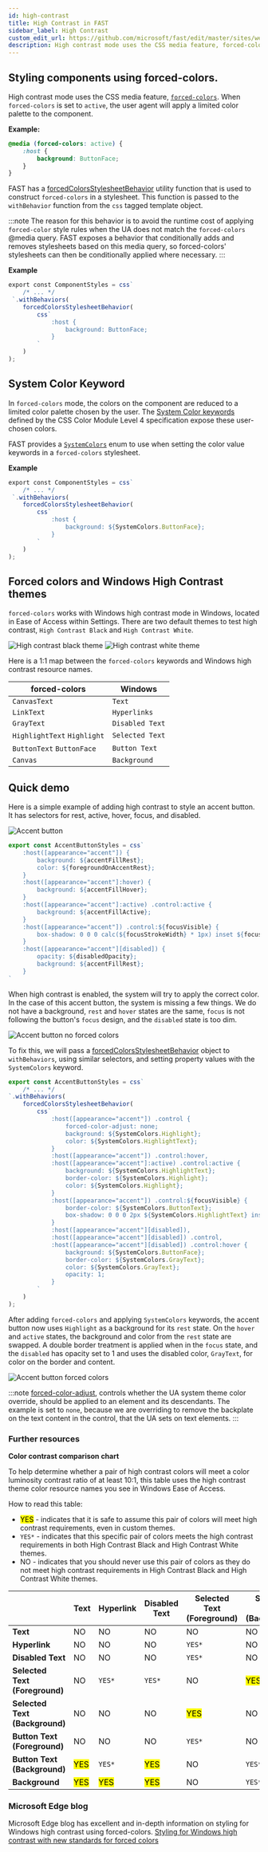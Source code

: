 ```yaml
---
id: high-contrast
title: High Contrast in FAST
sidebar_label: High Contrast
custom_edit_url: https://github.com/microsoft/fast/edit/master/sites/website/src/docs/design-systems/high-contrast.md
description: High contrast mode uses the CSS media feature, forced-colors. When `forced-colors` is set to `active`, the user agent will apply a limited color palette to the component.
---
```


## Styling components using forced-colors.

High contrast mode uses the CSS media feature, [`forced-colors`](https://developer.mozilla.org/en-US/docs/Web/CSS/@media/forced-colors). When `forced-colors` is set to `active`, the user agent will apply a limited color palette to the component.


**Example:**

```css
@media (forced-colors: active) {
    :host {
        background: ButtonFace;
    }
}
```

FAST has a [forcedColorsStylesheetBehavior](https://github.com/microsoft/fast/blob/master/packages/web-components/fast-foundation/src/utilities/match-media-stylesheet-behavior.ts) utility function that is used to construct `forced-colors` in a stylesheet. This function is passed to the `withBehavior` function from the `css` tagged template object.

:::note
The reason for this behavior is to avoid the runtime cost of applying `forced-color` style rules when the UA does not match the `forced-colors` @media query. FAST exposes a behavior that conditionally adds and removes stylesheets based on this media query, so forced-colors' stylesheets can then be conditionally applied where necessary.
:::

**Example**

```ts
export const ComponentStyles = css`
    /* ... */
 `.withBehaviors(
    forcedColorsStylesheetBehavior(
        css`
            :host {
                background: ButtonFace;
            }
        `
    )
);
```

## System Color Keyword

In `forced-colors` mode, the colors on the component are reduced to a limited color palette chosen by the user. The [System Color keywords](https://developer.mozilla.org/en-US/docs/web/css/color_value#System_Colors) defined by the CSS Color Module Level 4 specification expose these user-chosen colors.

FAST provides a [`SystemColors`](https://github.com/microsoft/fast/blob/master/packages/utilities/fast-web-utilities/src/system-colors.ts) enum to use when setting the color value keywords in a `forced-colors` stylesheet.

**Example**
```ts
export const ComponentStyles = css`
    /* ... */
 `.withBehaviors(
    forcedColorsStylesheetBehavior(
        css`
            :host {
                background: ${SystemColors.ButtonFace};
            }
        `
    )
);
```

## Forced colors and Windows High Contrast themes

`forced-colors` works with Windows high contrast mode in Windows, located in Ease of Access within Settings. There are two default themes to test high contrast, `High Contrast Black` and `High Contrast White`.

![High contrast black theme](https://static.fast.design/assets/high-contrast/hc-black.png)
![High contrast white theme](https://static.fast.design/assets/high-contrast/hc-white.png)


Here is a 1:1 map between the `forced-colors` keywords and Windows high contrast resource names.

| forced-colors               | Windows         |
|-----------------------------|-----------------|
| `CanvasText`                | `Text`          |
| `LinkText`                  | `Hyperlinks`    |
| `GrayText`                  | `Disabled Text` |
| `HighlightText` `Highlight` | `Selected Text` |
| `ButtonText` `ButtonFace`   | `Button Text`   |
| `Canvas`                    | `Background`    |

## Quick demo

Here is a simple example of adding high contrast to style an accent button. It has selectors for rest, active, hover, focus, and disabled.

![Accent button](https://static.fast.design/assets/high-contrast/accent.png)

```ts
export const AccentButtonStyles = css`
    :host([appearance="accent"]) {
        background: ${accentFillRest};
        color: ${foregroundOnAccentRest};
    }
    :host([appearance="accent"]:hover) {
        background: ${accentFillHover};
    }
    :host([appearance="accent"]:active) .control:active {
        background: ${accentFillActive};
    }
    :host([appearance="accent"]) .control:${focusVisible} {
        box-shadow: 0 0 0 calc(${focusStrokeWidth} * 1px) inset ${focusStrokeInner};
    }
    :host([appearance="accent"][disabled]) {
        opacity: ${disabledOpacity};
        background: ${accentFillRest};
    }
`
```

When high contrast is enabled, the system will try to apply the correct color. In the case of this accent button, the system is missing a few things. We do not have a background, `rest` and `hover` states are the same, `focus` is not following the button's `focus` design, and the `disabled` state is too dim.

![Accent button no forced colors](https://static.fast.design/assets/high-contrast/accent-no-forced-colors.png)

To fix this, we will pass a [forcedColorsStylesheetBehavior](https://github.com/microsoft/fast/blob/master/packages/web-components/fast-foundation/src/utilities/match-media-stylesheet-behavior.ts) object to `withBehaviors`, using similar selectors, and setting property values with the `SystemColors` keyword.

```ts
export const AccentButtonStyles = css`
    /* ... */
`.withBehaviors(
    forcedColorsStylesheetBehavior(
        css`
            :host([appearance="accent"]) .control {
                forced-color-adjust: none;
                background: ${SystemColors.Highlight};
                color: ${SystemColors.HighlightText};
            }
            :host([appearance="accent"]) .control:hover,
            :host([appearance="accent"]:active) .control:active {
                background: ${SystemColors.HighlightText};
                border-color: ${SystemColors.Highlight};
                color: ${SystemColors.Highlight};
            }
            :host([appearance="accent"]) .control:${focusVisible} {
                border-color: ${SystemColors.ButtonText};
                box-shadow: 0 0 0 2px ${SystemColors.HighlightText} inset;
            }
            :host([appearance="accent"][disabled]),
            :host([appearance="accent"][disabled]) .control,
            :host([appearance="accent"][disabled]) .control:hover {
                background: ${SystemColors.ButtonFace};
                border-color: ${SystemColors.GrayText};
                color: ${SystemColors.GrayText};
                opacity: 1;
            }
        `
    )
);
```

After adding `forced-colors` and applying `SystemColors` keywords, the accent button now uses `Highlight` as a background for its `rest` state. On the `hover` and `active` states, the background and color from the `rest` state are swapped. A double border treatment is applied when in the `focus` state, and the `disabled` has opacity set to 1 and uses the disabled color, `GrayText`, for color on the border and content.

![Accent button forced colors](https://static.fast.design/assets/high-contrast/accent-with-forced-colors.png)

:::note
[forced-color-adjust](https://www.w3.org/TR/css-color-adjust-1/#forced), controls whether the UA system theme color override, should be applied to an element and its descendants. 
The example is set to `none`, because we are overriding to remove the backplate on the text content in the control, that the UA sets on text elements.
:::

### Further resources

**Color contrast comparison chart**

To help determine whether a pair of high contrast colors will meet a color luminosity contrast ratio of at least 10:1, this table uses the high contrast theme color resource names you see in Windows Ease of Access.

How to read this table:
- <mark>YES</mark> - indicates that it is safe to assume this pair of colors will meet high contrast requirements, even in custom themes.
- `YES*` - indicates that this specific pair of colors meets the high contrast requirements in both High Contrast Black and High Contrast White themes.
- NO - indicates that you should never use this pair of colors as they do not meet high contrast requirements in High Contrast Black and High Contrast White themes.

|                                 | Text             | Hyperlink        | Disabled Text    | Selected Text (Foreground) | Selected Text (Background) | Button Text (Foreground) | Button Text (Background) | Background       |
|---------------------------------|------------------|------------------|------------------|----------------------------|----------------------------|--------------------------|--------------------------|------------------|
| **Text**                        | NO               | NO               | NO               | NO                         | NO                         | NO                       | <mark>YES</mark>         | <mark>YES</mark> |
| **Hyperlink**                   | NO               | NO               | NO               | `YES*`                     | NO                         | NO                       | `YES*`                   | <mark>YES</mark> |
| **Disabled Text**               | NO               | NO               | NO               | `YES*`                     | NO                         | NO                       | <mark>YES</mark>         | <mark>YES</mark> |
| **Selected Text (Foreground)**  | NO               | `YES*`           | `YES*  `         | NO                         | <mark>YES</mark>           | `YES*`                   | NO                       | NO               |
| **Selected Text (Background)**  | NO               | NO               | NO               | <mark>YES</mark>           | NO                         | NO                       | `YES*`                   | `YES*`           |
| **Button Text (Foreground)**    | NO               | NO               | NO               | `YES*`                     | NO                         | NO                       | <mark>YES</mark>         | <mark>YES</mark> |
| **Button Text (Background)**    | <mark>YES</mark> | `YES*`           | <mark>YES</mark> | NO                         | `YES*`                     | <mark>YES</mark>         | NO                       | NO               |
| **Background**                  | <mark>YES</mark> | <mark>YES</mark> | <mark>YES</mark> | NO                         | `YES*`                     | <mark>YES</mark>         | NO                       | NO               |



### Microsoft Edge blog

Microsoft Edge blog has excellent and in-depth information on styling for Windows high contrast using forced-colors.
[Styling for Windows high contrast with new standards for forced colors](https://blogs.windows.com/msedgedev/2020/09/17/styling-for-windows-high-contrast-with-new-standards-for-forced-colors/)